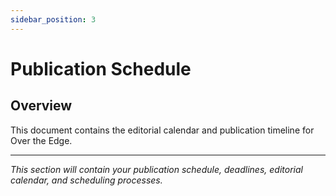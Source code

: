 ```yaml
---
sidebar_position: 3
---
```


# Publication Schedule

## Overview

This document contains the editorial calendar and publication timeline for Over the Edge.

---

*This section will contain your publication schedule, deadlines, editorial calendar, and scheduling processes.*
